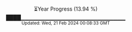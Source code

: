 <p align="center">
⏳Year Progress (13.94 %)<br>
████▁▁▁▁▁▁▁▁▁▁▁▁▁▁▁▁▁▁▁▁▁▁▁▁▁▁ <br>
<sub>Updated: Wed, 21 Feb 2024 00:08:33 GMT</sub>
</p>

